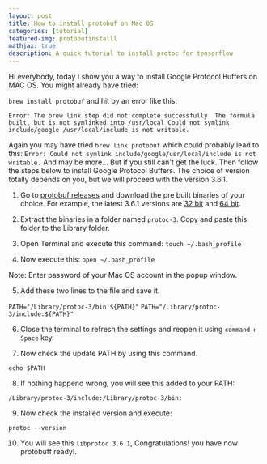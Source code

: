 ```yaml
---
layout: post
title: How to install protobuf on Mac OS
categories: [tutorial]
featured-img: protobufinstalll
mathjax: true
description: A quick tutorial to install protoc for tensorflow
---
```





Hi everybody, today I show you a way to install Google Protocol Buffers on MAC OS. You might already have tried:

`brew install protobuf` and hit by an error like this:

`Error: The brew link step did not complete successfully 
The formula built, but is not symlinked into /usr/local
Could not symlink include/google
/usr/local/include is not writable. `

Again you may have tried `brew link protobuf` which could probably lead to this: `Error: Could not symlink include/google/usr/local/include is not writable.` And may be more... But if you still can't get the luck. Then follow the steps below to install Google Protocol Buffers. The choice of version totally depends on you, but we will proceed with the version 3.6.1.

1) Go to [protobuf releases] and download the pre built binaries of your choice. For example, the latest 3.6.1 versions are [32 bit] and [64 bit].

2) Extract the binaries in a folder named `protoc-3`. Copy and paste this folder to the Library folder.

3) Open Terminal and execute this command:
`touch ~/.bash_profile`

4) Now execute this: 
`open ~/.bash_profile`

Note: Enter password of your Mac OS account in the popup window.


5) Add these two lines to the file and save it.

`PATH="/Library/protoc-3/bin:${PATH}"`
`PATH="/Library/protoc-3/include:${PATH}"`

6) Close the terminal to refresh the settings and reopen it using `command` + `Space` key.

7) Now check the update PATH by using this command.

`echo $PATH`

8) If nothing happend wrong, you will see this added to your PATH:

`/Library/protoc-3/include:/Library/protoc-3/bin:`

9) Now check the installed version and execute:

`protoc --version`

10) You will see this `libprotoc 3.6.1`, Congratulations! you have now protobuff ready!.



            


           




[protobuf releases]:https://github.com/google/protobuf/releases
[32 bit]:https://github.com/google/protobuf/releases/download/v3.6.1/protoc-3.6.1-osx-x86_32.zip
[64 bit]:https://github.com/google/protobuf/releases/download/v3.6.1/protoc-3.6.1-osx-x86_64.zip
[tutorial]:https://github.com/py2ai/py2ai.github.io/blob/master/blog/index.html 
